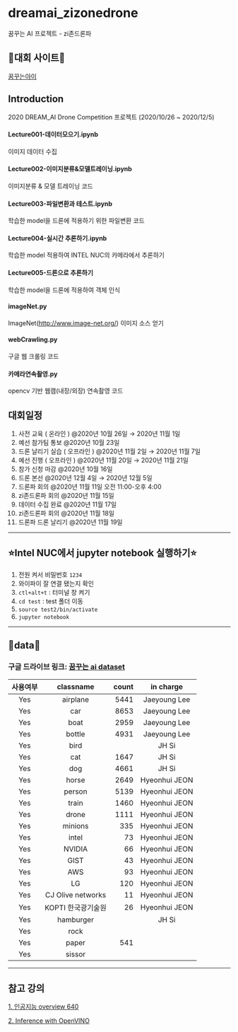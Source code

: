 # dreamai_zizonedrone
꿈꾸는 AI 프로젝트 - zi존드론파

## 👾대회 사이트👾
[꿈꾸는아이](https://dreamai.kr/fair_intel)

## Introduction
2020 DREAM_AI Drone Competition 프로젝트 (2020/10/26 ~ 2020/12/5)
#### Lecture001-데이터모으기.ipynb
이미지 데이터 수집
#### Lecture002-이미지분류&모델트레이닝.ipynb
이미지분류 & 모델 트레이닝 코드
#### Lecture003-파일변환과 테스트.ipynb
학습한 model을 드론에 적용하기 위한 파일변환 코드
#### Lecture004-실시간 추론하기.ipynb
학습한 model 적용하여 INTEL NUC의 카메라에서 추론하기
#### Lecture005-드론으로 추론하기
학습한 model을 드론에 적용하여 객체 인식
#### imageNet.py
ImageNet(http://www.image-net.org/) 이미지 소스 얻기
#### webCrawling.py
구글 웹 크롤링 코드
#### 카메라연속촬영.py
opencv 기반 웹캠(내장/외장) 연속촬영 코드

## 대회일정
01. 사전 교육 ( 온라인 )	@2020년 10월 26일 → 2020년 11월 1일	
02. 예선 참가팀 통보	@2020년 10월 23일	
03. 드론 날리기 실습 ( 오프라인 )	@2020년 11월 2일 → 2020년 11월 7일	
04. 예선 진행 ( 오프라인 )	@2020년 11월 20일 → 2020년 11월 21일	
05. 참가 신청 마감	@2020년 10월 16일	
06. 드론 본선	@2020년 12월 4일 → 2020년 12월 5일	
07. 드론파 회의	@2020년 11월 11일 오전 11:00-오후 4:00	
08. zi존드론파 회의	@2020년 11월 15일	
09. 데이터 수집 완료	@2020년 11월 17일	
10. zi존드론파 회의	@2020년 11월 18일	
11. 드론파 드론 날리기	@2020년 11월 19일
---
## ⭐Intel NUC에서 jupyter notebook 실행하기⭐
1. 전원 켜서 비밀번호 `1234`
2. 와이파이 잘 연결 됐는지 확인
3. `ctl+alt+t` : 터미널 창 켜기
4. `cd test`  : test 폴더 이동
5. `source test2/bin/activate`
6. `jupyter notebook`
---
## 💾data💾
### 구글 드라이브 링크: [꿈꾸는 ai dataset](https://drive.google.com/drive/u/0/folders/1hxpAGKJiZOvKl_rldWySJR5TYUrBb_5p)
사용여부|classname|count|in charge|
:---:|:---:|---:|:---:|
Yes|airplane|5441|Jaeyoung Lee|
Yes|car|8653|Jaeyoung Lee|
Yes|boat|2959|Jaeyoung Lee|
Yes|bottle|4931|Jaeyoung Lee|
Yes|bird||JH Si|
Yes|cat|1647|JH Si|
Yes|dog|4661|JH Si|
Yes|horse|2649|Hyeonhui JEON|
Yes|person|5139|Hyeonhui JEON|
Yes|train|1460|Hyeonhui JEON|
Yes|drone|1111|Hyeonhui JEON|
Yes|minions|335|Hyeonhui JEON|
Yes|intel|73|Hyeonhui JEON|
Yes|NVIDIA|66|Hyeonhui JEON|
Yes|GIST|43|Hyeonhui JEON|
Yes|AWS|93|Hyeonhui JEON|
Yes|LG|120|Hyeonhui JEON|
Yes|CJ Olive networks|11|Hyeonhui JEON|
Yes|KOPTI 한국광기술원|26|Hyeonhui JEON|
Yes|hamburger||JH Si|
Yes|rock|||	
Yes|paper|541||	
Yes|sissor|||
---
## 참고 강의
[1. 인공지능 overview 640](https://www.notion.so/1-overview-640-bedce244ae3d42cf8c1d93c6c22af115)

[2. Inference with OpenVINO](https://www.notion.so/2-Inference-with-OpenVINO-0dfd6af91a994046835e7752d7782309)
